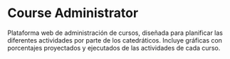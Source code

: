 # Course Administrator
Plataforma web de administración de cursos, diseñada para planificar las diferentes actividades por parte de los catedráticos. Incluye gráficas con porcentajes proyectados y ejecutados de las actividades de cada curso.
